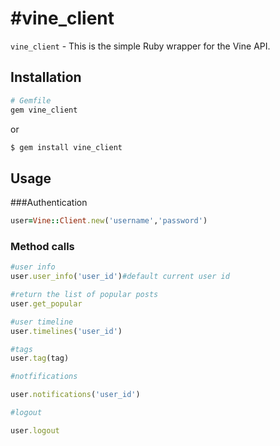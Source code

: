 #vine_client
===========

`vine_client` - This is the simple Ruby wrapper for the Vine API.

## Installation

``` ruby
# Gemfile
gem vine_client
```

or

``` sh
$ gem install vine_client
```

## Usage

###Authentication
``` ruby
user=Vine::Client.new('username','password')
```
### Method calls

```ruby
#user info
user.user_info('user_id')#default current user id

#return the list of popular posts
user.get_popular

#user timeline
user.timelines('user_id')

#tags
user.tag(tag)

#notfifications

user.notifications('user_id')

#logout

user.logout
```



